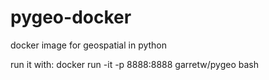 # pygeo-docker
docker image for geospatial in python


run it with:
docker run -it -p 8888:8888 garretw/pygeo bash
